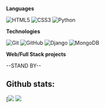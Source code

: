 

**Languages**


![HTML5](https://img.shields.io/badge/-HTML5-000000?style=flat&logo=HTML5)
![CSS3](https://img.shields.io/badge/css3-%231572B6.svg?style=flat&logo=white)
![Python](https://img.shields.io/badge/-Python-000000?style=flat&logo=python)

 

**Technologies**

![Git](https://img.shields.io/badge/-Git-000000?style=flat&logo=git&logoColor=F05032)
![GitHub](https://img.shields.io/badge/-GitHub-000000?style=flat&logo=github&logoColor=FFFFFF)
![Django](https://img.shields.io/badge/django-%23092E20.svg?style=flat&logo=django&logoColor=white)
![MongoDB](https://img.shields.io/badge/MongoDB-%234ea94b.svg?style=flat&logo=mongodb&logoColor=white)
<!-- wi*quL3fcV -->

**Web/Full Stack projects**

--STAND BY--

<h2>Github stats:</h2> 

[![](https://github-readme-stats.vercel.app/api?username=juanjobogad0&show_icons=true&theme=dark)
[![](https://github-readme-streak-stats.herokuapp.com/?user=juanjobogad0&theme=dark)](https://github.com/juanjobogad0)

</div>



